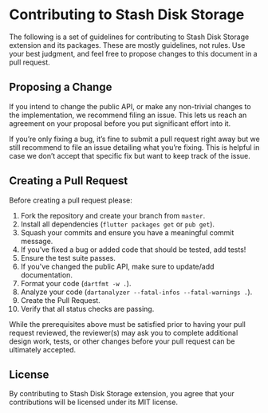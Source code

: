 # Contributing to Stash Disk Storage

The following is a set of guidelines for contributing to Stash Disk Storage extension and its packages. These are mostly guidelines, not rules. Use your best judgment, and feel free to propose changes to this document in a pull request.

## Proposing a Change

If you intend to change the public API, or make any non-trivial changes to the implementation, we recommend filing an issue. This lets us reach an agreement on your proposal before you put significant effort into it.

If you’re only fixing a bug, it’s fine to submit a pull request right away but we still recommend to file an issue detailing what you’re fixing. This is helpful in case we don’t accept that specific fix but want to keep track of the issue.

## Creating a Pull Request

Before creating a pull request please:

1. Fork the repository and create your branch from `master`.
2. Install all dependencies (`flutter packages get` or `pub get`).
3. Squash your commits and ensure you have a meaningful commit message.
4. If you’ve fixed a bug or added code that should be tested, add tests!
5. Ensure the test suite passes.
6. If you've changed the public API, make sure to update/add documentation.
7. Format your code (`dartfmt -w .`).
8. Analyze your code (`dartanalyzer --fatal-infos --fatal-warnings .`).
9. Create the Pull Request.
10. Verify that all status checks are passing.

While the prerequisites above must be satisfied prior to having your pull request reviewed, the reviewer(s) may ask you to complete additional design work, tests, or other changes before your pull request can be ultimately accepted.

## License

By contributing to Stash Disk Storage extension, you agree that your contributions will be licensed under its MIT license.